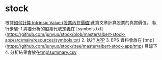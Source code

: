 # stock
根據[如何計算 Intrinsic Value (股票內在價值)](https://albert-kuo.blogspot.tw/2015/03/intrinsic-value.html)此篇文章計算股票的真實價值。
執行步驟:
1 將要分析的股票代號定義在 [symbols.txt] (https://github.com/junyuo/stock/blob/master/albert-stock-app/src/main/resources/symbols.txt)
2. 執行 [APP](https://github.com/junyuo/stock/blob/master/albert-stock-app/src/main/java/albert/stock/app/App.java)
3. EPS 資料會放在 [tmp] (https://github.com/junyuo/stock/tree/master/albert-stock-app/tmp) 目錄下
4. 分析結果會放在[tmp\summary.csv](https://github.com/junyuo/stock/blob/master/albert-stock-app/tmp/summary.csv)